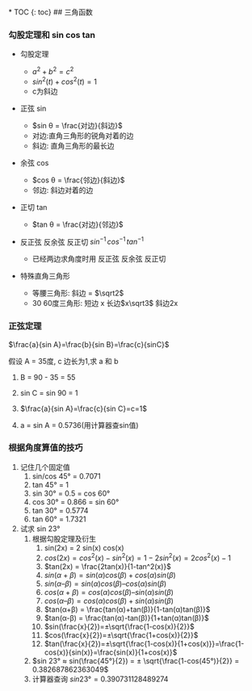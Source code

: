 <head>
    <script src="https://cdn.mathjax.org/mathjax/latest/MathJax.js?config=TeX-AMS-MML_HTMLorMML" type="text/javascript"></script>
    <script type="text/x-mathjax-config">
        MathJax.Hub.Config({
            tex2jax: {
            skipTags: ['script', 'noscript', 'style', 'textarea', 'pre'],
            inlineMath: [['$','$']]
            }
        });
    </script>
</head>
* TOC
{: toc}
## 三角函数

### 勾股定理和 sin cos tan

- 勾股定理
  -  $a^2 + b^2 = c^2$  
  - $sin^2(t) + cos^2(t) = 1$
  - c为斜边
- 正弦 sin
  - $sin θ = \frac{对边}{斜边}$
  - 对边:直角三角形的锐角对着的边
  - 斜边: 直角三角形的最长边
- 余弦 cos
  - $cos θ = \frac{邻边}{斜边}$
  - 邻边: 斜边对着的边
- 正切 tan
  - $tan θ = \frac{对边}{邻边}$

- 反正弦 反余弦 反正切 $sin^{-1} \, cos^{-1} \, tan^{-1}$
  - 已经两边求角度时用 反正弦 反余弦 反正切
- 特殊直角三角形
  - 等腰三角形: 斜边 = $\sqrt2$
  - 30 60度三角形: 短边 x  长边$x\sqrt3$  斜边2x

### 正弦定理

$\frac{a}{sin A}=\frac{b}{sin B}=\frac{c}{sinC}$

假设 A = 35度, c 边长为1,求 a 和 b

1. B = 90 - 35 = 55

2. sin C = sin 90 = 1

3. $\frac{a}{sin A}=\frac{c}{sin C}=c=1$
4. a = sin A = 0.5736(用计算器查sin值)

### 根据角度算值的技巧

1. 记住几个固定值
   1. sin/cos 45° = 0.7071
   2. tan 45° = 1
   3. sin 30° = 0.5 = cos 60°
   4. cos 30° = 0.866 = sin 60°
   5. tan 30° = 0.5774 
   6. tan 60° = 1.7321
2. 试求 sin 23° 
   1. 根据勾股定理及衍生
      1. sin(2x) = 2 sin(x) cos(x)
      2. $cos(2x) = cos^2(x)-sin^2(x)=1-2 sin^2(x)=2cos^2(x)-1$
      3. $tan(2x) = \frac{2tan(x)}{1-tan^2(x)}$
      4. $sin(α + β) = sin(α) cos(β) + cos(α) sin(β)$
      5. $sin(α – β) = sin(α) cos(β) – cos(α) sin(β)$
      6. $cos(α + β) = cos(α) cos(β) – sin(α) sin(β)$
      7. $cos(α – β) = cos(α) cos(β) + sin(α) sin(β)$
      8. $tan(α+β) = \frac{tan(α)+tan(β)}{1-tan(α)tan(β)}$
      9. $tan(α-β) = \frac{tan(α)-tan(β)}{1+tan(α)tan(β)}$
      10. $sin(\frac{x}{2})=±\sqrt{\frac{1-cos(x)}{2}}$
      11. $cos(\frac{x}{2})=±\sqrt{\frac{1+cos(x)}{2}}$
      12. $tan(\frac{x}{2})=±\sqrt{\frac{1-cos(x)}{1+cos(x)}}=\frac{1-cos(x)}{sin(x)}=\frac{sin(x)}{1+cos(x)}$
   2. $sin 23° ≈ sin(\frac{45°}{2}) = ± \sqrt{\frac{1-cos(45°)}{2}} = 0.382687862363049$
   3. 计算器查询 $sin 23° = 0.390731128489274$

